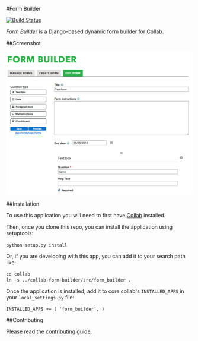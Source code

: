 #Form Builder

[![Build Status](https://travis-ci.org/cfpb/collab-form-builder.svg?branch=master)](https://travis-ci.org/cfpb/collab-form-builder)

*Form Builder* is a Django-based dynamic form builder for [Collab](https://github.com/cfpb/collab).


##Screenshot

![index page](screenshots/main.png "Index Page")

##Installation

To use this application you will need to first have [Collab](https://github.com/cfpb/collab) installed.

Then, once you clone this repo, you can install the application using setuptools:

`python setup.py install`

Or, if you are developing with this app, you can add it to your search path like:

```
cd collab
ln -s ../collab-form-builder/src/form_builder .
```

Once the application is installed, add it to core collab's `INSTALLED_APPS` in your `local_settings.py` file:

```
INSTALLED_APPS += ( 'form_builder', )
```

##Contributing

Please read the [contributing guide](./CONTRIBUTING.md).
